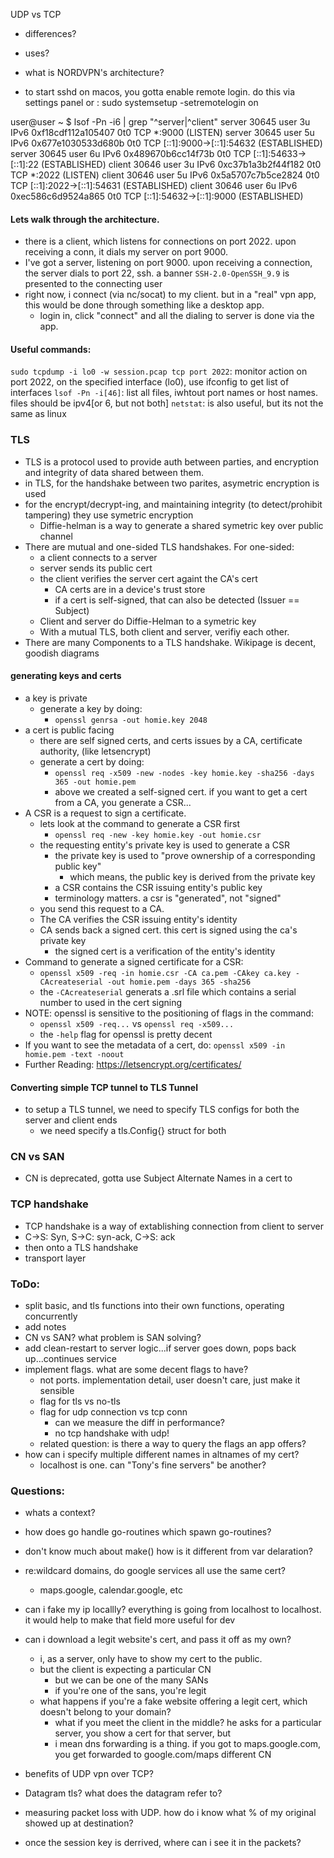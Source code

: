 UDP vs TCP
- differences?
- uses?

- what is NORDVPN's architecture?

- to start sshd on macos, you gotta enable remote login. do this via settings panel or :
sudo systemsetup -setremotelogin on

user@user ~ $ lsof -Pn -i6 | grep "^server\|^client"
server    30645 user    3u  IPv6 0xf18cdf112a105407      0t0  TCP *:9000 (LISTEN)
server    30645 user    5u  IPv6 0x677e1030533d680b      0t0  TCP [::1]:9000->[::1]:54632 (ESTABLISHED)
server    30645 user    6u  IPv6 0x489670b6cc14f73b      0t0  TCP [::1]:54633->[::1]:22 (ESTABLISHED)
client    30646 user    3u  IPv6 0xc37b1a3b2f44f182      0t0  TCP *:2022 (LISTEN)
client    30646 user    5u  IPv6 0x5a5707c7b5ce2824      0t0  TCP [::1]:2022->[::1]:54631 (ESTABLISHED)
client    30646 user    6u  IPv6 0xec586c6d9524a865      0t0  TCP [::1]:54632->[::1]:9000 (ESTABLISHED)

#### Lets walk through the architecture.
- there is a client, which listens for connections on port 2022. upon receiving a conn, it dials my server on port 9000.
- I've got a server, listening on port 9000. upon receiving a connection, the server dials to port 22, ssh. a banner `SSH-2.0-OpenSSH_9.9` is presented to the connecting user
- right now, i connect (via nc/socat) to my client. but in a "real" vpn app, this would be done through something like a desktop app.
    - login in, click "connect" and all the dialing to server is done via the app.


#### Useful commands:

`sudo tcpdump -i lo0 -w session.pcap tcp port 2022`: monitor action on port 2022, on the specified interface (lo0), use ifconfig to get list of interfaces
`lsof -Pn -i[46]`: list all files, iwhtout port names or host names. files should be ipv4[or 6, but not both]
`netstat`: is also useful, but its not the same as linux


### TLS
- TLS is a protocol used to provide auth between parties, and encryption and integrity of data shared between them.
- in TLS, for the handshake between two parites, asymetric encryption is used
- for the encrypt/decrypt-ing, and maintaining integrity (to detect/prohibit tampering) they use symetric encryption
    - Diffie-helman is a way to generate a shared symetric key over public channel
- There are mutual and one-sided TLS handshakes. For one-sided:
    - a client connects to a server
    - server sends its public cert
    - the client verifies the server cert againt the CA's cert
        - CA certs are in a device's trust store
        - if a cert is self-signed, that can also be detected (Issuer == Subject)
    - Client and server do Diffie-Helman to a symetric key
    - With a mutual TLS, both client and server, verifiy each other.
- There are many Components to a TLS handshake. Wikipage is decent, goodish diagrams

#### generating keys and certs
- a key is private
    - generate a key by doing:
        - `openssl genrsa -out homie.key 2048`
- a cert is public facing
    - there are self signed certs, and certs issues by a CA, certificate authority, (like letsencrypt)
    - generate a cert by doing:
        - `openssl req -x509 -new -nodes -key homie.key -sha256 -days 365 -out homie.pem`
        - above we created a self-signed cert. if you want to get a cert from a CA, you generate a CSR...
- A CSR is a request to sign a certificate.
    - lets look at the command to generate a CSR first
        - `openssl req -new -key homie.key -out homie.csr`
    - the requesting entity's private key is used to generate a CSR
        - the private key is used to "prove ownership of a corresponding public key"
            - which means, the public key is derived from the private key
        - a CSR contains the CSR issuing entity's public key
        - terminology matters. a csr is "generated", not "signed"
    - you send this request to a CA.
    - The CA verifies the CSR issuing entity's identity
    - CA sends back a signed cert. this cert is signed using the ca's private key
        - the signed cert is a verification of the entity's identity
- Command to generate a signed certificate for a CSR:
    - `openssl x509 -req -in homie.csr -CA ca.pem -CAkey ca.key -CAcreateserial -out homie.pem -days 365 -sha256`
    - the `-CAcreateserial` generats a .srl file which contains a serial number to used in the cert signing
- NOTE: openssl is sensitive to the positioning of flags in the command:
    - `openssl x509 -req...` vs `openssl req -x509...`
    - the `-help` flag for openssl is pretty decent
- If you want to see the metadata of a cert, do:
    `openssl x509 -in homie.pem -text -noout`
- Further Reading: https://letsencrypt.org/certificates/


#### Converting simple TCP tunnel to TLS Tunnel
- to setup a TLS tunnel, we need to specify TLS configs for both the server and client ends
    - we need specify a tls.Config{} struct for both


### CN vs SAN
- CN is deprecated, gotta use Subject Alternate Names in a cert to 

### TCP handshake
- TCP handshake is a way of extablishing connection from client to server
- C->S: Syn, S->C: syn-ack, C->S: ack
- then onto a TLS handshake
- transport layer

### ToDo:
- split basic, and tls functions into their own functions, operating concurrently
- add notes
- CN vs SAN? what problem is SAN solving?
- add clean-restart to server logic...if server goes down, pops back up...continues service
- implement flags. what are some decent flags to have?
    - not ports. implementation detail, user doesn't care, just make it sensible
    - flag for tls vs no-tls
    - flag for udp connection vs tcp conn
        - can we measure the diff in performance?
        - no tcp handshake with udp!
    - related question: is there a way to query the flags an app offers?
- how can i specify multiple different names in altnames of my cert?
    - localhost is one. can "Tony's fine servers" be another?


### Questions:
- whats a context?
- how does go handle go-routines which spawn go-routines?
- don't know much about make() how is it different from var delaration?
- re:wildcard domains, do google services all use the same cert?
    - maps.google, calendar.google, etc
- can i fake my ip locallly? everything is going from localhost to localhost. it would help to make that field more useful for dev
- can i download a legit website's cert, and pass it off as my own? 
    - i, as a server, only have to show my cert to the public.
    - but the client is expecting a particular CN
        - but we can be one of the many SANs
        - if you're one of the sans, you're legit
    - what happens if you're a fake website offering a legit cert, which doesn't belong to your domain?
        - what if you meet the client in the middle? he asks for a particular server, you show a cert for that server, but 
        - i mean dns forwarding is a thing. if you got to maps.google.com, you get forwarded to google.com/maps different CN

- benefits of UDP vpn over TCP?
- Datagram tls? what does the datagram refer to?
- measuring packet loss with UDP. how do i know what % of my original showed up at destination?
- once the session key is derrived, where can i see it in the packets?